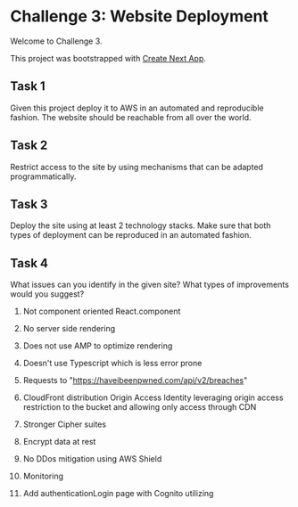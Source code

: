# Challenge 3: Website Deployment

Welcome to Challenge 3.

This project was bootstrapped with [Create Next App](https://github.com/segmentio/create-next-app).

## Task 1 

Given this project deploy it to AWS in an automated and reproducible fashion. The website should be reachable from all over the world.
 
## Task 2 

Restrict access to the site by using mechanisms that can be adapted programmatically.

## Task 3 

Deploy the site using at least 2 technology stacks. Make sure that both types of deployment can be reproduced in an automated fashion.

## Task 4 

What issues can you identify in the given site? What types of improvements would you suggest?

1) Not component oriented React.component
2) No server side rendering 
3) Does not use AMP to optimize rendering
4) Doesn't use Typescript which is less error prone

5) Requests to "https://haveibeenpwned.com/api/v2/breaches"
6) CloudFront distribution Origin Access Identity leveraging origin access restriction to the bucket and allowing only access through CDN
7) Stronger Cipher suites
8) Encrypt data at rest
9) No DDos mitigation using AWS Shield
10) Monitoring 
11) Add authenticationLogin page with Cognito utilizing 
